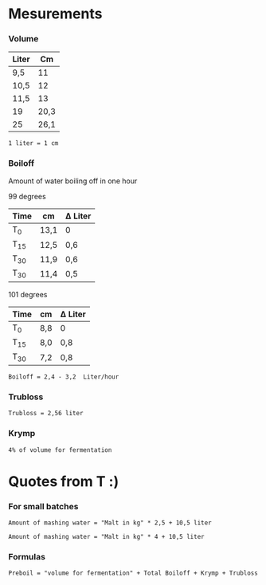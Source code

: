 # Mesurements
### Volume

|Liter| Cm	|
|---	|---	|
|9,5	|11		|
|10,5	|12   	|
|11,5	|13   	|
|19 	|20,3 	|
|25 	|26,1  |

`1 liter = 1 cm`

### Boiloff
Amount of water boiling off in one hour

99 degrees

|Time				| cm		|  Δ Liter |
|---				|---		|---		|
|T<sub>0</sub>	|13,1		|	0		|
|T<sub>15</sub>	|12,5   	|	0,6		|
|T<sub>30</sub>	|11,9   	|	0,6		|
|T<sub>30</sub>	|11,4   	|	0,5		|

101 degrees

|Time				| cm		|  Δ Liter |
|---				|---		|---		|
|T<sub>0</sub>	|8,8		|	0		|
|T<sub>15</sub>	|8,0   	|	0,8	|
|T<sub>30</sub>	|7,2   	|	0,8		|

`Boiloff = 2,4 - 3,2  Liter/hour`

### Trubloss
`Trubloss = 2,56 liter`

### Krymp
`4% of volume for fermentation`

# Quotes from T :)
### For small batches
`Amount of mashing water = "Malt in kg" * 2,5 + 10,5 liter`

`Amount of mashing water = "Malt in kg" * 4 + 10,5 liter`
### Formulas
`Preboil = "volume for fermentation" + Total Boiloff + Krymp + Trubloss`

